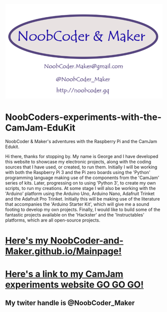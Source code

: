 ![My Logo](/images/NoobCoder_logo_latest_80x60mm.png)

# NoobCoders-experiments-with-the-CamJam-EduKit
NoobCoder &amp; Maker's adventures with the Raspberry Pi and the CamJam Edukit.

  Hi there, thanks for stopping by.
My name is George and I have developed this website to showcase my electronic projects, along with the coding sources that I have used, or created, to run them. Initially I will be working with both the Raspberry Pi 3 and the Pi zero boards using the 'Python' programming language making use of the components from the 'CamJam' series of kits. Later, progressing on to using 'Python 3', to create my own scripts, to run my creations. At some stage I will also be working with the 'Arduino' platform using the Arduino Uno, Arduino Nano, Adafruit Trinket and the Adafruit Pro Trinket. Initially this will be making use of the literature that accompanies the 'Arduino Starter Kit', which will give me a sound footing to develop my oxn projects. Finally, I would like to build some of the fantastic projects available on the 'Hackster' and the 'Instructables' platforms, which are all open-source projects.

# [Here's my NoobCoder-and-Maker.github.io/Mainpage!](https://noobcoder-and-maker.github.io)

# [Here's a link to my CamJam experiments website GO GO GO!](https://noobcoder-and-maker.github.io/NoobCoders-experiments-with-the-CamJam-EduKit/)

## My twiter handle is @NoobCoder_Maker


